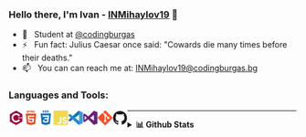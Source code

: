 ### Hello there, I'm Ivan - [INMihaylov19](https://github.com/INMihaylov19) 👋

- 🔭 &nbsp; Student at [@codingburgas](https://github.com/codingburgas)
- ⚡ &nbsp; Fun fact: Julius Caesar once said: "Cowards die many times before their deaths."
- 📫 &nbsp; You can can reach me at: INMihaylov19@codingburgas.bg

### Languages and Tools:

<img align="left" alt="C++" width="26px" src="https://github.com/devicons/devicon/blob/master/icons/cplusplus/cplusplus-plain.svg">

<img align="left" alt="HTML5" width="26px" src="https://github.com/devicons/devicon/blob/master/icons/html5/html5-plain-wordmark.svg" />

<img align="left" alt="CSS3" width="26px" src="https://github.com/devicons/devicon/blob/master/icons/css3/css3-plain-wordmark.svg" />

<img align="left" alt="JavaScript" width="26px" src="https://github.com/devicons/devicon/blob/master/icons/javascript/javascript-plain.svg" />

<img align="left" alt="VSCode" width="26px" src="https://github.com/devicons/devicon/blob/master/icons/vscode/vscode-original.svg" />

<img align="left" alt="VisualStudio" width="26px" src="https://github.com/devicons/devicon/blob/master/icons/visualstudio/visualstudio-plain.svg" />

<img align="left" alt="Git" width="26px" src="https://github.com/devicons/devicon/blob/master/icons/git/git-original.svg" />

<img align="left" alt="GitHub" width="26px" src="https://github.com/devicons/devicon/blob/master/icons/github/github-original.svg" />

---

<details>	
  <summary><b>📊 Github Stats</b></summary>

![Grade](https://github-readme-stats-flame-seven.vercel.app/api?username=INMihaylov19&count_private=true&show_icons=true&hide_border=true&theme=tokyonight)
![Languages](https://github-readme-stats.vercel.app/api/top-langs/?username=inmihaylov19&show_icons=true&hide_border=true&layout=compact&count_private=true&count_fork=true)
</details>





